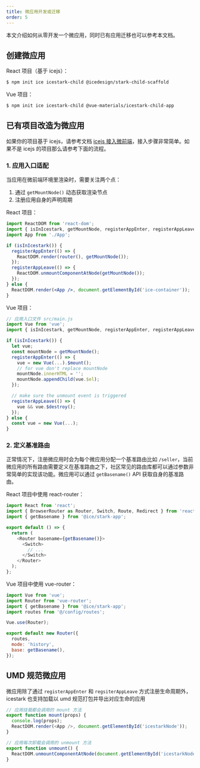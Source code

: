 ```yaml
---
title: 微应用开发或迁移
order: 5
---
```


本文介绍如何从零开发一个微应用，同时已有应用迁移也可以参考本文档。

## 创建微应用

React 项目（基于 icejs）：

```bash
$ npm init ice icestark-child @icedesign/stark-child-scaffold
```

Vue 项目：

```bash
$ npm init ice icestark-child @vue-materials/icestark-child-app
```

## 已有项目改造为微应用

如果你的项目基于 icejs，请参考文档 [icejs 接入微前端](/docs/guide/advance/icestark.md)，接入步骤非常简单。如果不是 icejs 的项目那么请参考下面的流程。

### 1. 应用入口适配

当应用在微前端环境里渲染时，需要关注两个点：

1. 通过 `getMountNode()` 动态获取渲染节点
2. 注册应用自身的声明周期

React 项目：

```jsx
import ReactDOM from 'react-dom';
import { isInIcestark, getMountNode, registerAppEnter, registerAppLeave } from '@ice/stark-app';
import App from './App';

if (isInIcestark()) {
  registerAppEnter(() => {
    ReactDOM.render(router(), getMountNode());
  });
  registerAppLeave(() => {
    ReactDOM.unmountComponentAtNode(getMountNode());
  });
} else {
  ReactDOM.render(<App />, document.getElementById('ice-container'));
}
```

Vue 项目：

```js
// 应用入口文件 src/main.js
import Vue from 'vue';
import { isInIcestark, getMountNode, registerAppEnter, registerAppLeave } from '@ice/stark-app';

if (isInIcestark()) {
  let vue;
  const mountNode = getMountNode();
  registerAppEnter(() => {
    vue = new Vue(...).$mount();
    // for vue don't replace mountNode
    mountNode.innerHTML = '';
    mountNode.appendChild(vue.$el);
  });

  // make sure the unmount event is triggered
  registerAppLeave(() => {
    vue && vue.$destroy();
  });
} else {
  const vue = new Vue(...);
}
```

### 2. 定义基准路由

正常情况下，注册微应用时会为每个微应用分配一个基准路由比如 `/seller`，当前微应用的所有路由需要定义在基准路由之下，社区常见的路由库都可以通过参数非常简单的实现该功能。微应用可以通过 `getBasename()` API 获取自身的基准路由。

React 项目中使用 react-router：

```js
import React from 'react';
import { BrowserRouter as Router, Switch, Route, Redirect } from 'react-router-dom';
import { getBasename } from '@ice/stark-app';

export default () => {
  return (
    <Router basename={getBasename()}>
      <Switch>
        // ...
      </Switch>
    </Router>
  );
};
```

Vue 项目中使用 vue-router：

```js
import Vue from 'vue';
import Router from 'vue-router';
import { getBasename } from '@ice/stark-app';
import routes from '@/config/routes';

Vue.use(Router);

export default new Router({
  routes,
  mode: 'history',
  base: getBasename(),
});
```

## UMD 规范微应用

微应用除了通过 `registerAppEnter` 和 `regsiterAppLeave` 方式注册生命周期外，icestark 也支持加载以 umd 规范打包并导出对应生命的应用

```js
// 应用挂载都会调用的 mount 方法
export function mount(props) {
  console.log(props);
  ReactDOM.render(<App />, document.getElementById('icestarkNode'));
}

// 应用每次卸载会调用的 unmount 方法
export function unmount() {
  ReactDOM.unmountComponentAtNode(document.getElementById('icestarkNode'));
}
```
